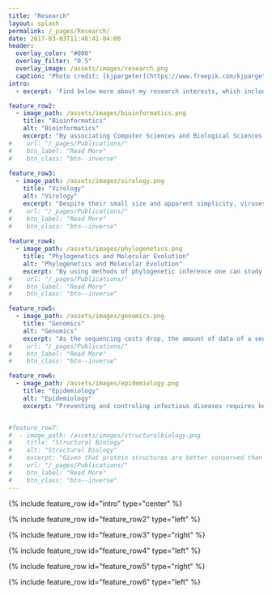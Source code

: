 ```yaml
---
title: "Research"
layout: splash
permalink: /_pages/Research/
date: 2017-03-03T11:48:41-04:00
header:
  overlay_color: "#000"
  overlay_filter: "0.5"
  overlay_image: /assets/images/research.png
  caption: "Photo credit: [kjpargeter](https://www.freepik.com/kjpargeter)"
intro: 
  - excerpt: 'Find below more about my research interests, which include: Bioinformatics; Virology; Molecular Evolution; Genomics; and Epidemiology.'

feature_row2:
  - image_path: /assets/images/bioinformatics.png
    title: "Bioinformatics"
    alt: "Bioinformatics"
    excerpt: "By associating Computer Sciences and Biological Sciences, Bioinformatics gives biologists the ability to integrate and extract hidden meanings from large amounts of data available in public databases. Using computer programming (mainly in Python), I develop and apply computational tools to integrate and analyse several types of biological data, such as: DNA and protein sequences, protein domain archtechtures, protein structures, taxonomic and phylogenetic information."
#    url: "/_pages/Publications/"
#    btn_label: "Read More"
#    btn_class: "btn--inverse"
    
feature_row3:
  - image_path: /assets/images/virology.png
    title: "Virology"
    alt: "Virology"
    excerpt: "Despite their small size and apparent simplicity, viruses cause major impacts on human health, agriculture and livestock. Almost 100 distinct viral families have been discovered so far, each of them showing its particular biological features: genetic material, genome size, host range, etc. Before Bioinformatics, came Virology: I have experience on cell culture, viral amplification, and viral DNA extraction and analysis. I have been studying viruses over the past nine years, especially those from the families Baculoviridae, Herpesviridae and Flaviviridae."
#    url: "/_pages/Publications/"
#    btn_label: "Read More"
#    btn_class: "btn--inverse"
    
feature_row4:
  - image_path: /assets/images/phylogenetics.png
    title: "Phylogenetics and Molecular Evolution"
    alt: "Phylogenetics and Molecular Evolution"
    excerpt: "By using methods of phylogenetic inference one can study how changes in sequence composition shape the evolutionary history and define the biological relationships of organisms. I am passionate by evolutionary biology, and I have been studying Molecular Evolution and Phylogenetics for at least 7 years. In my PhD research I applied multiple phylogenetic methods to: infer phylogenies (using Maximum Likelihood and Bayesian analysis); perform tree reconciliations (co-phylogenetic analysis); and reconstruct ancestral sequences."
#    url: "/_pages/Publications/"
#    btn_label: "Read More"
#    btn_class: "btn--inverse"

feature_row5:
  - image_path: /assets/images/genomics.png
    title: "Genomics"
    alt: "Genomics"
    excerpt: "As the sequencing costs drop, the amount of data of a sequecing project  requires a combination of multiple approaches to provide meaning to the fragments of DNA/RNA sequences. Among such approaches are sequence alignment and assembly, comparative genomics, annotation and data visualization. During my MSc research I was in charge of a high-throughput sequencing project generating 17 distinct genomes of a large dsDNA virus species (baculovirus, ~130,000 bp each). I carried out the experiments and performed the genome assemblies, annotations and further analyses."
#    url: "/_pages/Publications/"
#    btn_label: "Read More"
#    btn_class: "btn--inverse"

feature_row6:
  - image_path: /assets/images/epidemiology.png
    title: "Epidemiology"
    alt: "Epidemiology"
    excerpt: "Preventing and controling infectious diseases requires knowing their distribution and determinants. With the drop in sequencing costs, the use of genomics to learn how, where and when viral outbreaks take place has become common. In my Postdoc at the [Yale School of Public Health](https://medicine.yale.edu/profile/anderson_brito/) I study viral outbreaks using genetic, geographic and epidemiologic data. The main focus of my research has been on arboviruses like dengue, Zika, and West Nile virus, and more recently on coronaviruses, studying the epidemiology of the causative agent of COVID-19, the virus SARS-CoV-2."


#feature_row7:
#  - image_path: /assets/images/structuralbiology.png
#    title: "Structural Biology"
#    alt: "Structural Biology"
#    excerpt: "Given that protein structures are better conserved than amino acid sequences, homology modelling plays a key role at generating hypothesis about protein function. Using protein structures from extensively studied organisms, I have been appling homology modelling to generate tridimensional structures of motifs, protein chains, complexes, and protein-protein interactions (PPIs) of less studied/neglected organisms. Combining structural biology, phylogenetics and genomics, in my PhD I studied the evolution of virus-host PPIs."
#    url: "/_pages/Publications/"
#    btn_label: "Read More"
#    btn_class: "btn--inverse"
---
```


{% include feature_row id="intro" type="center" %}

{% include feature_row id="feature_row2" type="left" %}

{% include feature_row id="feature_row3" type="right" %}

{% include feature_row id="feature_row4" type="left" %}

{% include feature_row id="feature_row5" type="right" %}

{% include feature_row id="feature_row6" type="left" %}
